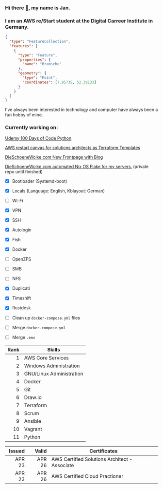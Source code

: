 ### Hi there 👋, my name is Jan.
### I am an AWS re/Start student at the Digital Carreer Institute in Germany.

```geojson
{
  "type": "FeatureCollection",
  "features": [
    {
      "type": "Feature",
      "properties": {
        "name": "Bramsche"
      },
      "geometry": {
        "type": "Point",
        "coordinates": [7.95735, 52.39133]
      }
    }
  ]
}

```


I've always been interested in technology and computer have always been a fun hobby of mine. 

### Currently working on:
[Udemy 100 Days of Code Python](https://github.com/DieSchoeneWolke/100-Days-of-Code-The-Complete-Python-Pro-Bootcamp)

[AWS restart canvas for solutions architects as Terraform Templates](https://github.com/DieSchoeneWolke/terraform-training)

[DieSchoeneWolke.com New Frontpage with Blog](https://github.com/DieSchoeneWolke/DieSchoeneWolkeBlog)

[DieSchoeneWolke.com automated Nix OS Flake for my servers.](https://github.com/DieSchoeneWolke/DieSchoeneWolkeNIXOS) (private repo until finished)
- [X] Bootloader (Systemd-boot)
- [X] Locals (Language: English, Kblayout: German) 
- [ ] Wi-Fi
- [X] VPN
- [X] SSH
- [X] Autologin
- [X] Fish
- [X] Docker
- [ ] OpenZFS
- [ ] SMB
- [ ] NFS
- [X] Duplicati
- [X] Timeshift
- [X] Rustdesk
- [ ] Clean up `docker-compose.yml` files
- [ ] Merge `docker-compose.yml`
- [ ] Merge `.env`



| Rank | Skills                     |
|-----:|----------------------------|
|     1| AWS Core Services          |
|     2| Windows Administration     |
|     3| GNU/Linux Administration   |
|     4| Docker                     |
|     5| Git                        |
|     6| Draw.io                    |
|     7| Terraform                  |
|     8| Scrum                      |
|     9| Ansible                    |
|    10| Vagrant                    |
|    11| Python                     |



| Issued    |  Valid| Certificates                                        |
|----------:|------:|-----------------------------------------------------|
|     APR 23| APR 26| AWS Certified Solutions Architect - Associate       | 
|     APR 23| APR 26| AWS Certified Cloud Practioner                      |
